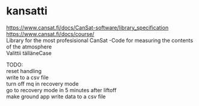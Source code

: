 # kansatti
https://www.cansat.fi/docs/CanSat-software/library_specification 
<br>
https://www.cansat.fi/docs/course/
<br>
Library for the most profesisional CanSat -Code for measuring the contents of the atmosphere<br>
Valittii tälläneCase<br>

TODO: <br>
reset handling <br>
write to a csv file <br>
turn off mq in recovery mode <br>
go to recovery mode in 5 minutes after liftoff <br>
make ground app write data to a csv file <br>

